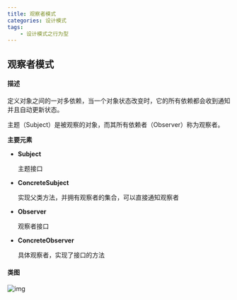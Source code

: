 ```yaml
---
title: 观察者模式
categories: 设计模式
tags:
	- 设计模式之行为型
---
```


## 观察者模式

#### 描述

定义对象之间的一对多依赖，当一个对象状态改变时，它的所有依赖都会收到通知并且自动更新状态。

主题（Subject）是被观察的对象，而其所有依赖者（Observer）称为观察者。

**主要元素**

- **Subject**

  主题接口

- **ConcreteSubject**

  实现父类方法，并拥有观察者的集合，可以直接通知观察者

- **Observer**

  观察者接口

- **ConcreteObserver**

  具体观察者，实现了接口的方法

#### 类图

![img](https://gitee.com/aurora1004/pictures/raw/master/a8c8f894-a712-447c-9906-5caef6a016e3.png)